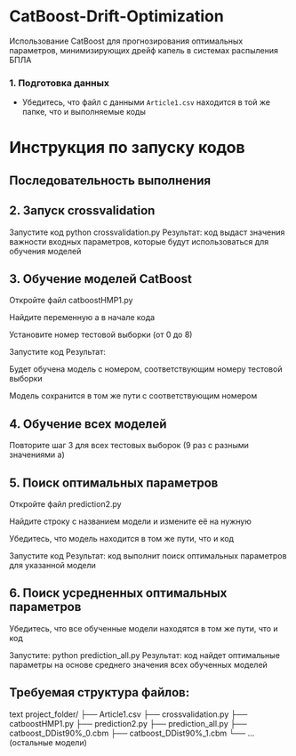 # CatBoost-Drift-Optimization
Использование CatBoost для прогнозирования оптимальных параметров, минимизирующих дрейф капель в системах распыления БПЛА


### 1. Подготовка данных
- Убедитесь, что файл с данными `Article1.csv` находится в той же папке, что и выполняемые коды


# Инструкция по запуску кодов
## Последовательность выполнения
## 2. Запуск crossvalidation
Запустите код python crossvalidation.py
Результат: код выдаст значения важности входных параметров, которые будут использоваться для обучения моделей


## 3. Обучение моделей CatBoost
Откройте файл catboostHMP1.py

Найдите переменную a в начале кода

Установите номер тестовой выборки (от 0 до 8)

Запустите код
Результат:

Будет обучена модель с номером, соответствующим номеру тестовой выборки

Модель сохранится в том же пути с соответствующим номером


## 4. Обучение всех моделей
Повторите шаг 3 для всех тестовых выборок (9 раз с разными значениями a)



## 5. Поиск оптимальных параметров
Откройте файл prediction2.py

Найдите строку с названием модели и измените её на нужную

Убедитесь, что модель находится в том же пути, что и код

Запустите код
Результат: код выполнит поиск оптимальных параметров для указанной модели



## 6. Поиск усредненных оптимальных параметров
Убедитесь, что все обученные модели находятся в том же пути, что и код

Запустите:
python prediction_all.py
Результат: код найдет оптимальные параметры на основе среднего значения всех обученных моделей


## Требуемая структура файлов:
text
project_folder/
├── Article1.csv
├── crossvalidation.py
├── catboostHMP1.py
├── prediction2.py
├── prediction_all.py
├── catboost_DDist90%_0.cbm
├── catboost_DDist90%_1.cbm
└── ... (остальные модели)




